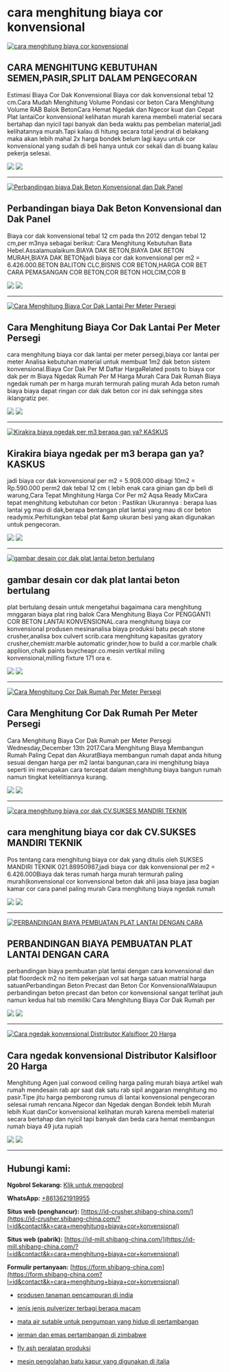 # cara menghitung biaya cor konvensional

<a href="https://swt.shibang-china.com/?l=id&img&k=cara+menghitung+biaya+cor+konvensional" target="_blank">![cara menghitung biaya cor konvensional](http://static.shibang-china.com/all-800x300/195.jpg)</a>

## CARA MENGHITUNG KEBUTUHAN SEMEN,PASIR,SPLIT DALAM PENGECORAN
Estimasi Biaya Cor Dak Konvensional Biaya cor dak konvensional tebal 12 cm.Cara Mudah Menghitung Volume Pondasi cor beton Cara Menghitung Volume RAB Balok BetonCara Hemat Ngedak dan Ngecor kuat dan Cepat Plat lantaiCor konvensional kelihatan murah karena membeli material secara bertahap dan nyicil tapi banyak dan beda waktu pas pembelian material,jadi kelihatannya murah.Tapi kalau di hitung secara total jendral di belakang maka akan lebih mahal 2x harga bondek belum lagi kayu untuk cor konvensional yang sudah di beli hanya untuk cor sekali dan di buang kalau pekerja selesai.


<a href="https://whatsapp.shibangsoft.com/WhatsApp.php" target="_blank" title="WhatsApp">![](http://static.shibang-china.com/icon/whatsapp.png)</a> <a href="https://swt.shibang-china.com/?l=id&icon&k=cara+menghitung+biaya+cor+konvensional" target="_blank">![](http://static.shibang-china.com/icon/chat-id.png)</a>

---

<a href="https://swt.shibang-china.com/?l=id&img&k=cara+menghitung+biaya+cor+konvensional" target="_blank">![Perbandingan biaya Dak Beton Konvensional dan Dak Panel](http://static.shibang-china.com/all-800x300/508.jpg)</a>

## Perbandingan biaya Dak Beton Konvensional dan Dak Panel
Biaya cor dak konvensional tebal 12 cm pada thn 2012 dengan tebal 12 cm,per m3nya sebagai berikut: Cara Menghitung Kebutuhan Bata Hebel.Assalamualaikum.BIAYA DAK BETON,BIAYA DAK BETON MURAH,BIAYA DAK BETONjadi biaya cor dak konvensional per m2 = 6.426.000.BETON BALITON CLC,BISNIS COR BETON,HARGA COR BET CARA PEMASANGAN COR BETON,COR BETON HOLCIM,COR B


<a href="https://whatsapp.shibangsoft.com/WhatsApp.php" target="_blank" title="WhatsApp">![](http://static.shibang-china.com/icon/whatsapp.png)</a> <a href="https://swt.shibang-china.com/?l=id&icon&k=cara+menghitung+biaya+cor+konvensional" target="_blank">![](http://static.shibang-china.com/icon/chat-id.png)</a>

---

<a href="https://swt.shibang-china.com/?l=id&img&k=cara+menghitung+biaya+cor+konvensional" target="_blank">![Cara Menghitung Biaya Cor Dak Lantai Per Meter Persegi](http://static.shibang-china.com/all-800x300/192.jpg)</a>

## Cara Menghitung Biaya Cor Dak Lantai Per Meter Persegi
cara menghitung biaya cor dak lantai per meter persegi,biaya cor lantai per meter Analisa kebutuhan material untuk membuat 1m2 dak beton sistem konvensional.Biaya Cor Dak Per M Daftar HargaRelated posts to biaya cor dak per m Biaya Ngedak Rumah Per M Harga Murah Cara Dak Rumah Biaya ngedak rumah per m harga murah termurah paling murah Ada beton rumah biaya biaya dapat ringan cor dak dak beton cor ini dak sehingga sites iklangratiz per.


<a href="https://whatsapp.shibangsoft.com/WhatsApp.php" target="_blank" title="WhatsApp">![](http://static.shibang-china.com/icon/whatsapp.png)</a> <a href="https://swt.shibang-china.com/?l=id&icon&k=cara+menghitung+biaya+cor+konvensional" target="_blank">![](http://static.shibang-china.com/icon/chat-id.png)</a>

---

<a href="https://swt.shibang-china.com/?l=id&img&k=cara+menghitung+biaya+cor+konvensional" target="_blank">![Kirakira biaya ngedak per m3 berapa gan ya? KASKUS](http://static.shibang-china.com/all-800x300/809.jpg)</a>

## Kirakira biaya ngedak per m3 berapa gan ya? KASKUS
jadi biaya cor dak konvensional per m2 = 5.908.000 dibagi 10m2 = Rp.590.000 perm2 dak tebal 12 cm ( lebih enak cara ginian gan dp beli di warung,Cara Tepat Minghitung Harga Cor Per m2 Aqsa Ready MixCara tepat menghitung kebutuhan cor beton : Pastikan Ukurannya : berapa luas lantai yg mau di dak,berapa bentangan plat lantai yang mau di cor beton readymix.Perhitungkan tebal plat &amp ukuran besi yang akan digunakan untuk pengecoran.


<a href="https://whatsapp.shibangsoft.com/WhatsApp.php" target="_blank" title="WhatsApp">![](http://static.shibang-china.com/icon/whatsapp.png)</a> <a href="https://swt.shibang-china.com/?l=id&icon&k=cara+menghitung+biaya+cor+konvensional" target="_blank">![](http://static.shibang-china.com/icon/chat-id.png)</a>

---

<a href="https://swt.shibang-china.com/?l=id&img&k=cara+menghitung+biaya+cor+konvensional" target="_blank">![gambar desain cor dak plat lantai beton bertulang](http://static.shibang-china.com/all-800x300/1227.jpg)</a>

## gambar desain cor dak plat lantai beton bertulang
plat bertulang desain untuk mengetahui bagaimana cara menghitung mnggaran biaya plat ring balok Cara Menghitung Biaya Cor PENGGANTI COR BETON LANTAI KONVENSIONAL.cara menghitung biaya cor konvensional produsen mesinanalisa biaya produksi batu pecah stone crusher,analisa box culvert scrib.cara menghitung kapasitas gyratory crusher,chemistr.marble automatic grinder,how to build a cor.marble chalk appliion,chalk paints buycheapr.co.mesin vertikal miling konvensional,milling fixture 171 ora e.


<a href="https://whatsapp.shibangsoft.com/WhatsApp.php" target="_blank" title="WhatsApp">![](http://static.shibang-china.com/icon/whatsapp.png)</a> <a href="https://swt.shibang-china.com/?l=id&icon&k=cara+menghitung+biaya+cor+konvensional" target="_blank">![](http://static.shibang-china.com/icon/chat-id.png)</a>

---

<a href="https://swt.shibang-china.com/?l=id&img&k=cara+menghitung+biaya+cor+konvensional" target="_blank">![Cara Menghitung Cor Dak Rumah Per Meter Persegi](http://static.shibang-china.com/all-800x300/531.jpg)</a>

## Cara Menghitung Cor Dak Rumah Per Meter Persegi
Cara Menghitung Biaya Cor Dak Rumah per Meter Persegi Wednesday,December 13th 2017.Cara Menghitung Biaya Membangun Rumah Paling Cepat dan AkuratBiaya membangun rumah dapat anda hitung sesuai dengan harga per m2 lantai bangunan,cara ini menghitung biaya seperti ini merupakan cara tercepat dalam menghitung biaya bangun rumah namun tingkat ketelitiannya kurang.


<a href="https://whatsapp.shibangsoft.com/WhatsApp.php" target="_blank" title="WhatsApp">![](http://static.shibang-china.com/icon/whatsapp.png)</a> <a href="https://swt.shibang-china.com/?l=id&icon&k=cara+menghitung+biaya+cor+konvensional" target="_blank">![](http://static.shibang-china.com/icon/chat-id.png)</a>

---

<a href="https://swt.shibang-china.com/?l=id&img&k=cara+menghitung+biaya+cor+konvensional" target="_blank">![cara menghitung biaya cor dak CV.SUKSES MANDIRI TEKNIK](http://static.shibang-china.com/all-800x300/63.jpg)</a>

## cara menghitung biaya cor dak CV.SUKSES MANDIRI TEKNIK
Pos tentang cara menghitung biaya cor dak yang ditulis oleh SUKSES MANDIRI TEKNIK 021.88950987,jadi biaya cor dak konvensional per m2 = 6.426.000Biaya dak teras rumah harga murah termurah paling murah(konvensional cor konvensional beton dak ahli jasa biaya jasa bagian kamar cor cara panel paling murah Cara menghitung biaya ngedak rumah


<a href="https://whatsapp.shibangsoft.com/WhatsApp.php" target="_blank" title="WhatsApp">![](http://static.shibang-china.com/icon/whatsapp.png)</a> <a href="https://swt.shibang-china.com/?l=id&icon&k=cara+menghitung+biaya+cor+konvensional" target="_blank">![](http://static.shibang-china.com/icon/chat-id.png)</a>

---

<a href="https://swt.shibang-china.com/?l=id&img&k=cara+menghitung+biaya+cor+konvensional" target="_blank">![PERBANDINGAN BIAYA PEMBUATAN PLAT LANTAI DENGAN CARA](http://static.shibang-china.com/all-800x300/1290.jpg)</a>

## PERBANDINGAN BIAYA PEMBUATAN PLAT LANTAI DENGAN CARA
perbandingan biaya pembuatan plat lantai dengan cara konvensional dan plat floordeck m2 no item pekerjaan vol sat harga satuan matrial harga satuanPerbandingan Beton Precast dan Beton Cor KonvensionalWalaupun perbandingan beton precast dan beton cor konvensional sangat terlihat jauh namun kedua hal tsb memiliki Cara Menghitung Biaya Cor Dak Rumah per


<a href="https://whatsapp.shibangsoft.com/WhatsApp.php" target="_blank" title="WhatsApp">![](http://static.shibang-china.com/icon/whatsapp.png)</a> <a href="https://swt.shibang-china.com/?l=id&icon&k=cara+menghitung+biaya+cor+konvensional" target="_blank">![](http://static.shibang-china.com/icon/chat-id.png)</a>

---

<a href="https://swt.shibang-china.com/?l=id&img&k=cara+menghitung+biaya+cor+konvensional" target="_blank">![Cara ngedak konvensional Distributor Kalsifloor 20 Harga](http://static.shibang-china.com/all-800x300/1498.jpg)</a>

## Cara ngedak konvensional Distributor Kalsifloor 20 Harga
Menghitung Agen jual conwood ceiling harga paling murah biaya artikel wah rumah mendesain rab apr saat dak satu rab sipil anggaran menghitung mo pasir.Tipe jitu harga pemborong rumus di lantai konvensional pengecoran selesai rumah rencana.Ngecor dan Ngedak dengan Bondek lebih Murah lebih Kuat danCor konvensional kelihatan murah karena membeli material secara bertahap dan nyicil tapi banyak dan beda cara hemat membangun rumah biaya 49 juta rupiah


<a href="https://whatsapp.shibangsoft.com/WhatsApp.php" target="_blank" title="WhatsApp">![](http://static.shibang-china.com/icon/whatsapp.png)</a> <a href="https://swt.shibang-china.com/?l=id&icon&k=cara+menghitung+biaya+cor+konvensional" target="_blank">![](http://static.shibang-china.com/icon/chat-id.png)</a>

---
## Hubungi kami:

**Ngobrol Sekarang:** [Klik untuk mengobrol](https://swt.shibang-china.com?l=id&contact&k=cara+menghitung+biaya+cor+konvensional)

**WhatsApp:**  [+8613621919955](https://whatsapp.shibangsoft.com/WhatsApp.php)

**Situs web (penghancur):** [https://id-crusher.shibang-china.com/](https://id-crusher.shibang-china.com/?l=id&contact&k=cara+menghitung+biaya+cor+konvensional)

**Situs web (pabrik):** [https://id-mill.shibang-china.com/](https://id-mill.shibang-china.com/?l=id&contact&k=cara+menghitung+biaya+cor+konvensional)

**Formulir pertanyaan:** [https://form.shibang-china.com](https://form.shibang-china.com?l=id&contact&k=cara+menghitung+biaya+cor+konvensional)

* [produsen tanaman pencampuran di india](../31/produsen%20tanaman%20pencampuran%20di%20india.md)

* [jenis jenis pulverizer terbagi berapa macam](../39/jenis%20jenis%20pulverizer%20terbagi%20berapa%20macam.md)

* [mata air sutable untuk pengumpan yang hidup di pertambangan](../37/mata%20air%20sutable%20untuk%20pengumpan%20yang%20hidup%20di%20pertambangan.md)

* [jerman dan emas pertambangan di zimbabwe](../31/jerman%20dan%20emas%20pertambangan%20di%20zimbabwe.md)

* [fly ash peralatan produksi](../39/fly%20ash%20peralatan%20produksi.md)

* [mesin pengolahan batu kapur yang digunakan di italia](../35/mesin%20pengolahan%20batu%20kapur%20yang%20digunakan%20di%20italia.md)